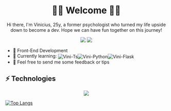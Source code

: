 <h1 align="center"> 🏳️‍🌈 Welcome 🏳️‍🌈 </h1> 

<p align="center">Hi there, I'm Vinicius, 25y, a former psychologist who turned my life upside down to become a dev. Hope we can have fun together on this journey!</p>

<p align="center">
  <a href="https://www.linkedin.com/in/viniciusmeirelless" target="_blank"><img src="https://img.shields.io/badge/-LinkedIn-%230077B5?style=for-the-badge&logo=linkedin&logoColor=white" target="_blank"></a> 
  <a href = "mailto:vinicius_meirelless@hotmail.com"><img src="https://img.shields.io/badge/Microsoft_Outlook-0078D4?style=for-the-badge&logo=microsoft-outlook&logoColor=white"></a>
</p>


- 🔭 Front-End Development 
- 🌱 Currently learning: <img align="center" alt="Vini-Ts" src="https://img.shields.io/badge/Next-black?style=for-the-badge&logo=next.js&logoColor=white"><img align="center" alt="Vini-Python" src="https://img.shields.io/badge/python-3670A0?style=for-the-badge&logo=python&logoColor=ffdd54"><img align="center" alt="Vini-Flask" src="https://img.shields.io/badge/flask-%23000.svg?style=for-the-badge&logo=flask&logoColor=white">
- 🤔 Feel free to send me some feedback or tips

## ⚡ Technologies
<p align="center">
  <a href="https://skillicons.dev">
    <img src="https://skillicons.dev/icons?i=js,ts,react,next,python,mysql,git,figma,aws" />
  </a>
</p>

[![Top Langs](https://github-readme-stats.vercel.app/api/top-langs/?username=vimevili&hide=html,css,java&size_weight=0.5&count_weight=0.5&theme=outrun&langs_count=3)](https://github.com/anuraghazra/github-readme-stats)

